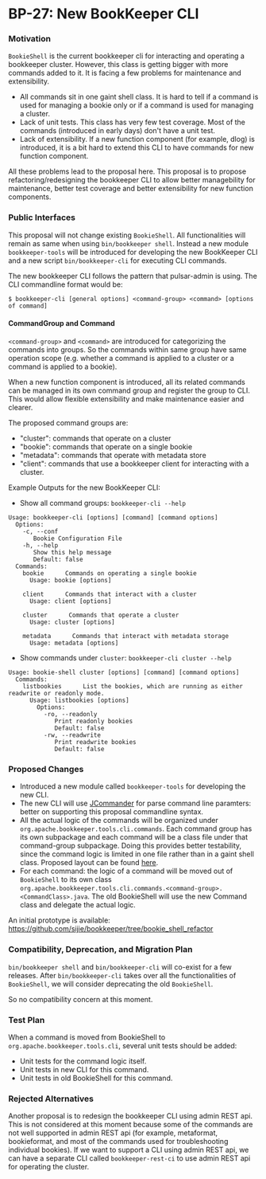 # BP-27: New BookKeeper CLI

### Motivation

`BookieShell` is the current bookkeeper cli for interacting and operating a bookkeeper cluster. However, this class is getting bigger with more commands added to it. It is facing a few problems for maintenance and extensibility.

- All commands sit in one gaint shell class. It is hard to tell if a command is used for managing a bookie only or if a command is used for managing a cluster.
- Lack of unit tests. This class has very few test coverage. Most of the commands (introduced in early days) don't have a unit test.
- Lack of extensibility. If a new function component (for example, dlog) is introduced, it is a bit hard to extend this CLI to have commands for new function component.

All these problems lead to the proposal here. This proposal is to propose refactoring/redesigning the bookkeeper CLI to allow better managebility for maintenance, better test coverage and better extensibility for new function components.

### Public Interfaces

This proposal will not change existing `BookieShell`. All functionalities will remain as same when using `bin/bookkeeper shell`.
Instead a new module `bookkeeper-tools` will be introduced for developing the new BookKeeper CLI and a new script `bin/bookkeeper-cli` for executing CLI commands.

The new bookkeeper CLI follows the pattern that pulsar-admin is using. The CLI commandline format would be:

```
$ bookkeeper-cli [general options] <command-group> <command> [options of command]
```

#### CommandGroup and Command

`<command-group>` and `<command>` are introduced for categorizing the commands into groups. So the commands within same group have same operation scope (e.g. whether a command is applied to a cluster or a command is applied to a bookie).

When a new function component is introduced, all its related commands can be managed in its own command group and register the group to CLI. This would allow flexible extensibility and make maintenance easier and clearer.

The proposed command groups are:

- "cluster": commands that operate on a cluster
- "bookie": commands that operate on a single bookie
- "metadata": commands that operate with metadata store
- "client": commands that use a bookkeeper client for interacting with a cluster.

Example Outputs for the new BookKeeper CLI:

- Show all command groups: `bookkeeper-cli --help`

```
Usage: bookkeeper-cli [options] [command] [command options]
  Options:
    -c, --conf
       Bookie Configuration File
    -h, --help
       Show this help message
       Default: false
  Commands:
    bookie      Commands on operating a single bookie
      Usage: bookie [options]

    client      Commands that interact with a cluster
      Usage: client [options]

    cluster      Commands that operate a cluster
      Usage: cluster [options]

    metadata      Commands that interact with metadata storage
      Usage: metadata [options]
```
- Show commands under `cluster`: `bookkeeper-cli cluster --help`
```
Usage: bookie-shell cluster [options] [command] [command options]
  Commands:
    listbookies      List the bookies, which are running as either readwrite or readonly mode.
      Usage: listbookies [options]
        Options:
          -ro, --readonly
             Print readonly bookies
             Default: false
          -rw, --readwrite
             Print readwrite bookies
             Default: false
```

### Proposed Changes

- Introduced a new module called `bookkeeper-tools` for developing the new CLI.
- The new CLI will use [JCommander](http://jcommander.org) for parse command line paramters: better on supporting this proposal commandline syntax.
- All the actual logic of the commands will be organized under `org.apache.bookkeeper.tools.cli.commands`. Each command group has its own subpackage and each command will be a class file under that command-group subpackage.
  Doing this provides better testability, since the command logic is limited in one file rather than in a gaint shell class. Proposed layout can be found [here](https://github.com/sijie/bookkeeper/tree/bookie_shell_refactor/bookkeeper-server/src/main/java/org/apache/bookkeeper/tools/cli/commands).
- For each command: the logic of a command will be moved out of `BookieShell` to its own class `org.apache.bookkeeper.tools.cli.commands.<command-group>.<CommandClass>.java`. The old BookieShell will use the new Command class and delegate the actual logic.

An initial prototype is available: https://github.com/sijie/bookkeeper/tree/bookie_shell_refactor

### Compatibility, Deprecation, and Migration Plan

`bin/bookkeeper shell` and `bin/bookkeeper-cli` will co-exist for a few releases. After `bin/bookkeeper-cli` takes over all the functionalities of `BookieShell`, we will consider deprecating the old `BookieShell`.

So no compatibility concern at this moment.

### Test Plan

When a command is moved from BookieShell to `org.apache.bookkeeper.tools.cli`, several unit tests should be added:

- Unit tests for the command logic itself.
- Unit tests in new CLI for this command.
- Unit tests in old BookieShell for this command.

### Rejected Alternatives

Another proposal is to redesign the bookkeeper CLI using admin REST api. This is not considered at this moment because some of the commands are not well supported in admin REST api (for example, metaformat, bookieformat, and most of the commands
used for troubleshooting individual bookies). If we want to support a CLI using admin REST api, we can have a separate CLI called `bookkeeper-rest-ci` to use admin REST api for operating the cluster.

